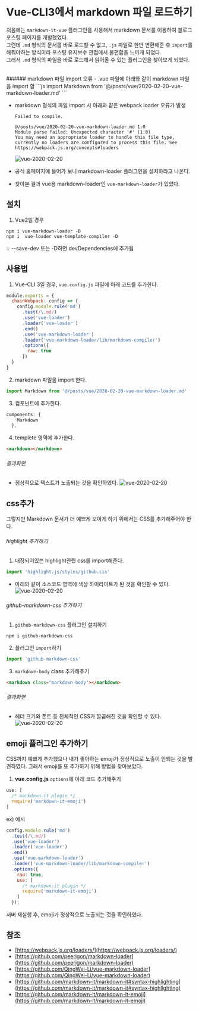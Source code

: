 # Vue-CLI3에서 markdown 파일 로드하기
처음에는 `markdown-it-vue` 플러그인을 사용해서 markdown 문서를 이용하여 블로그 포스팅 페이지를 개발했었다.<br/>
그런데 `.md` 형식의 문서를 바로 로드할 수 없고, `.js` 파일로 한번 변환해준 후 `import`를 해줘야하는 방식이라 포스팅 유지보수 관점에서 불편함을 느끼게 되었다. <br/>
그래서 `.md` 형식의 파일을 바로 로드해서 읽어올 수 있는 플러그인을 찾아보게 되었다.<br/>

<br/>
###### markdown 파일 import 오류
- .vue 파일에 아래와 같이 markdown 파일을 import 함
  ```js
  import Markdown from '@/posts/vue/2020-02-20-vue-markdown-loader.md'
  ```

- markdown 형식의 파일 import 시 아래와 같은 webpack loader 오류가 발생
  ```
  Failed to compile.

  @/posts/vue/2020-02-20-vue-markdown-loader.md 1:0
  Module parse failed: Unexpected character '#' (1:0)
  You may need an appropriate loader to handle this file type, currently no loaders are configured to process this file. See https://webpack.js.org/concepts#loaders
  ```
  ![vue-2020-02-20](/posts/images/vue/vue-2020-02-20-01.jpg)

- 공식 홈페이지에 들어가 보니 markdown-loader 플러그인을 설치하라고 나온다.
- 찾아본 결과 vue용 markdown-loader인 `vue-markdown-loader`가 있었다.



## 설치
1. Vue2일 경우
  ```
  npm i vue-markdown-loader -D
  npm i  vue-loader vue-template-compiler -D
  ```
  :bulb: --save-dev 또는 -D하면 devDependencies에 추가됨

## 사용법
1. Vue-CLI 3일 경우, `vue.config.js` 파일에 아래 코드를 추가한다.

  ```js
  module.exports = {
    chainWebpack: config => {
      config.module.rule('md')
        .test(/\.md/)
        .use('vue-loader')
        .loader('vue-loader')
        .end()
        .use('vue-markdown-loader')
        .loader('vue-markdown-loader/lib/markdown-compiler')
        .options({
          raw: true
        })
    }
  }
  ```
2. markdown 파일을 import 한다.
  ```js
  import Markdown from '@/posts/vue/2020-02-20-vue-markdown-loader.md'
  ```
3. 컴포넌트에 추가한다.
  ```js
  components: {
      Markdown
    },
  ```
4. templete 영역에 추가한다.
  ```html
  <markdown></markdown>
  ```

###### 결과화면
  - 정상적으로 텍스트가 노출되는 것을 확인하였다.
  ![vue-2020-02-20](/posts/images/vue/vue-2020-02-20-02.jpg)

## css추가
그렇지만 Markdown 문서가 더 예쁘게 보이게 하기 위해서는 CSS를 추가해주어야 한다.

###### highlight 추가하기
1. 내장되어있는 highlight관련 css를 import해준다.
  ```js
  import 'highlight.js/styles/github.css'
  ```
  * 아래와 같이 소스코드 영역에 색상 하이라이트가 된 것을 확인할 수 있다.
  ![vue-2020-02-20](/posts/images/vue/vue-2020-02-20-03.jpg)

###### github-markdown-css 추가하기
1. `github-markdown-css` 플러그인 설치하기
```
npm i github-markdown-css
```
2. 플러그인 `import`하기
```js
import 'github-markdown-css'
```
3. `markdown-body` class 추가해주기
```html
<markdown class="markdown-body"></markdown>
```

###### 결과화면
  - 헤더 크기와 폰트 등 전체적인 CSS가 깔끔해진 것을 확인할 수 있다.
  ![vue-2020-02-20](/posts/images/vue/vue-2020-02-20-04.jpg)

## emoji 플러그인 추가하기
CSS까지 예쁘게 추가했으나 내가 좋아하는 emoji가 정상적으로 노출이 안되는 것을 발견하였다.
그래서 emoji를 또 추가하기 위해 방법을 찾아보았다.

1. **vue.config.js** `options`에 아래 코드 추가해주기
  ```js
  use: [
    /* markdown-it plugin */
    require('markdown-it-emoji')
  ]
  ```
  ex) 예시
  ```js
  config.module.rule('md')
    .test(/\.md/)
    .use('vue-loader')
    .loader('vue-loader')
    .end()
    .use('vue-markdown-loader')
    .loader('vue-markdown-loader/lib/markdown-compiler')
    .options({
      raw: true,
      use: [
        /* markdown-it plugin */
        require('markdown-it-emoji')
      ]
    });
  ```

서버 재실행 후, emoji가 정상적으로 노출되는 것을 확인하였다.

## 참조
- [https://webpack.js.org/loaders/](https://webpack.js.org/loaders/)
- [https://github.com/peerigon/markdown-loader](https://github.com/peerigon/markdown-loader)
- [https://github.com/QingWei-Li/vue-markdown-loader](https://github.com/QingWei-Li/vue-markdown-loader)
- [https://github.com/markdown-it/markdown-it#syntax-highlighting](https://github.com/markdown-it/markdown-it#syntax-highlighting)
- [https://github.com/markdown-it/markdown-it-emoji](https://github.com/markdown-it/markdown-it-emoji)